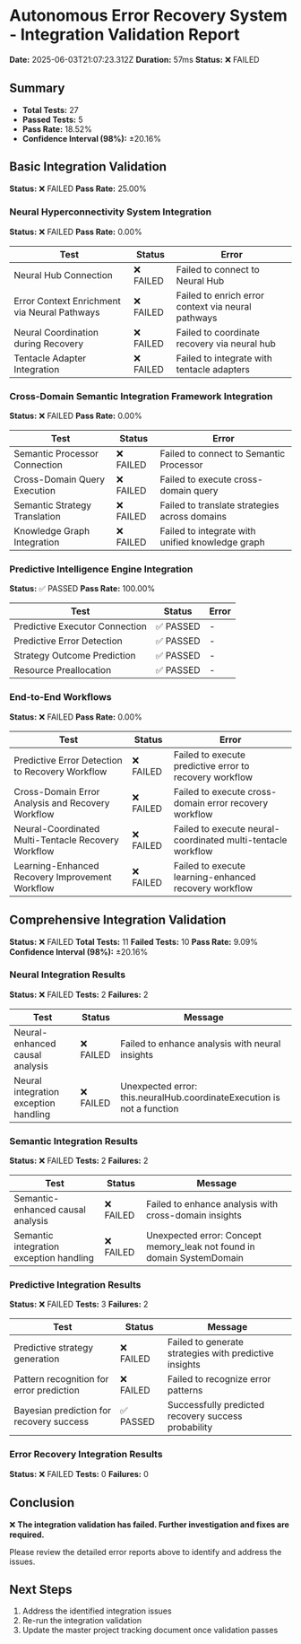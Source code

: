 # Autonomous Error Recovery System - Integration Validation Report

**Date:** 2025-06-03T21:07:23.312Z
**Duration:** 57ms
**Status:** ❌ FAILED

## Summary

- **Total Tests:** 27
- **Passed Tests:** 5
- **Pass Rate:** 18.52%
- **Confidence Interval (98%):** ±20.16%

## Basic Integration Validation

**Status:** ❌ FAILED
**Pass Rate:** 25.00%

### Neural Hyperconnectivity System Integration

**Status:** ❌ FAILED
**Pass Rate:** 0.00%

| Test | Status | Error |
| ---- | ------ | ----- |
| Neural Hub Connection | ❌ FAILED | Failed to connect to Neural Hub |
| Error Context Enrichment via Neural Pathways | ❌ FAILED | Failed to enrich error context via neural pathways |
| Neural Coordination during Recovery | ❌ FAILED | Failed to coordinate recovery via neural hub |
| Tentacle Adapter Integration | ❌ FAILED | Failed to integrate with tentacle adapters |

### Cross-Domain Semantic Integration Framework Integration

**Status:** ❌ FAILED
**Pass Rate:** 0.00%

| Test | Status | Error |
| ---- | ------ | ----- |
| Semantic Processor Connection | ❌ FAILED | Failed to connect to Semantic Processor |
| Cross-Domain Query Execution | ❌ FAILED | Failed to execute cross-domain query |
| Semantic Strategy Translation | ❌ FAILED | Failed to translate strategies across domains |
| Knowledge Graph Integration | ❌ FAILED | Failed to integrate with unified knowledge graph |

### Predictive Intelligence Engine Integration

**Status:** ✅ PASSED
**Pass Rate:** 100.00%

| Test | Status | Error |
| ---- | ------ | ----- |
| Predictive Executor Connection | ✅ PASSED | - |
| Predictive Error Detection | ✅ PASSED | - |
| Strategy Outcome Prediction | ✅ PASSED | - |
| Resource Preallocation | ✅ PASSED | - |

### End-to-End Workflows

**Status:** ❌ FAILED
**Pass Rate:** 0.00%

| Test | Status | Error |
| ---- | ------ | ----- |
| Predictive Error Detection to Recovery Workflow | ❌ FAILED | Failed to execute predictive error to recovery workflow |
| Cross-Domain Error Analysis and Recovery Workflow | ❌ FAILED | Failed to execute cross-domain error recovery workflow |
| Neural-Coordinated Multi-Tentacle Recovery Workflow | ❌ FAILED | Failed to execute neural-coordinated multi-tentacle workflow |
| Learning-Enhanced Recovery Improvement Workflow | ❌ FAILED | Failed to execute learning-enhanced recovery workflow |

## Comprehensive Integration Validation

**Status:** ❌ FAILED
**Total Tests:** 11
**Failed Tests:** 10
**Pass Rate:** 9.09%
**Confidence Interval (98%):** ±20.16%

### Neural Integration Results

**Status:** ❌ FAILED
**Tests:** 2
**Failures:** 2

| Test | Status | Message |
| ---- | ------ | ------- |
| Neural-enhanced causal analysis | ❌ FAILED | Failed to enhance analysis with neural insights |
| Neural integration exception handling | ❌ FAILED | Unexpected error: this.neuralHub.coordinateExecution is not a function |

### Semantic Integration Results

**Status:** ❌ FAILED
**Tests:** 2
**Failures:** 2

| Test | Status | Message |
| ---- | ------ | ------- |
| Semantic-enhanced causal analysis | ❌ FAILED | Failed to enhance analysis with cross-domain insights |
| Semantic integration exception handling | ❌ FAILED | Unexpected error: Concept memory_leak not found in domain SystemDomain |

### Predictive Integration Results

**Status:** ❌ FAILED
**Tests:** 3
**Failures:** 2

| Test | Status | Message |
| ---- | ------ | ------- |
| Predictive strategy generation | ❌ FAILED | Failed to generate strategies with predictive insights |
| Pattern recognition for error prediction | ❌ FAILED | Failed to recognize error patterns |
| Bayesian prediction for recovery success | ✅ PASSED | Successfully predicted recovery success probability |

### Error Recovery Integration Results

**Status:** ❌ FAILED
**Tests:** 0
**Failures:** 0

## Conclusion

❌ **The integration validation has failed. Further investigation and fixes are required.**

Please review the detailed error reports above to identify and address the issues.

## Next Steps

1. Address the identified integration issues
2. Re-run the integration validation
3. Update the master project tracking document once validation passes
